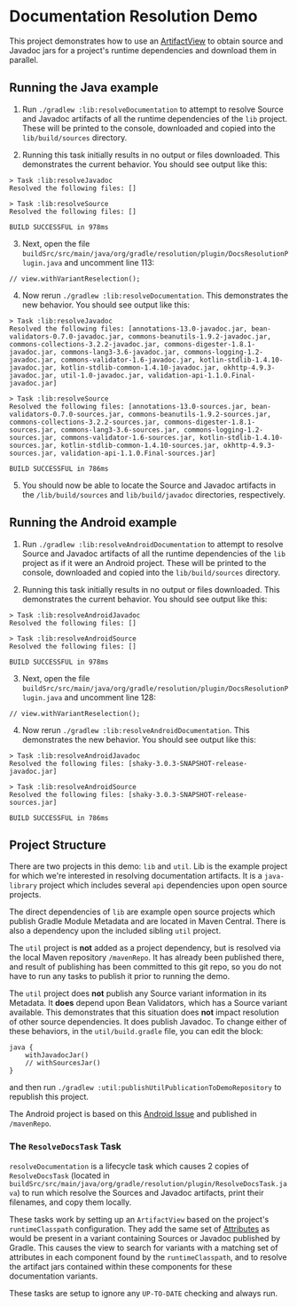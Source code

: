 # Documentation Resolution Demo

This project demonstrates how to use an [ArtifactView](https://docs.gradle.org/current/javadoc/org/gradle/api/artifacts/ArtifactView.html) to obtain source and Javadoc jars for a project's runtime dependencies and download them in parallel.

## Running the Java example

1) Run `./gradlew :lib:resolveDocumentation` to attempt to resolve Source and Javadoc artifacts of all the runtime dependencies of the `lib` project.  These will be printed to the console, downloaded and copied into the `lib/build/sources` directory. 

2) Running this task initially results in no output or files downloaded.  This demonstrates the current behavior.  You should see output like this:

```
> Task :lib:resolveJavadoc
Resolved the following files: []

> Task :lib:resolveSource
Resolved the following files: []

BUILD SUCCESSFUL in 978ms
```

3) Next, open the file `buildSrc/src/main/java/org/gradle/resolution/plugin/DocsResolutionPlugin.java` and uncomment line 113:

```
// view.withVariantReselection();
```

4) Now rerun `./gradlew :lib:resolveDocumentation`.  This demonstrates the new behavior.  You should see output like this:

```
> Task :lib:resolveJavadoc
Resolved the following files: [annotations-13.0-javadoc.jar, bean-validators-0.7.0-javadoc.jar, commons-beanutils-1.9.2-javadoc.jar, commons-collections-3.2.2-javadoc.jar, commons-digester-1.8.1-javadoc.jar, commons-lang3-3.6-javadoc.jar, commons-logging-1.2-javadoc.jar, commons-validator-1.6-javadoc.jar, kotlin-stdlib-1.4.10-javadoc.jar, kotlin-stdlib-common-1.4.10-javadoc.jar, okhttp-4.9.3-javadoc.jar, util-1.0-javadoc.jar, validation-api-1.1.0.Final-javadoc.jar]

> Task :lib:resolveSource
Resolved the following files: [annotations-13.0-sources.jar, bean-validators-0.7.0-sources.jar, commons-beanutils-1.9.2-sources.jar, commons-collections-3.2.2-sources.jar, commons-digester-1.8.1-sources.jar, commons-lang3-3.6-sources.jar, commons-logging-1.2-sources.jar, commons-validator-1.6-sources.jar, kotlin-stdlib-1.4.10-sources.jar, kotlin-stdlib-common-1.4.10-sources.jar, okhttp-4.9.3-sources.jar, validation-api-1.1.0.Final-sources.jar]

BUILD SUCCESSFUL in 786ms
```

5) You should now be able to locate the Source and Javadoc artifacts in the `/lib/build/sources` and `lib/build/javadoc` directories, respectively.

## Running the Android example

1) Run `./gradlew :lib:resolveAndroidDocumentation` to attempt to resolve Source and Javadoc artifacts of all the runtime dependencies of the `lib` project as if it were an Android project.  These will be printed to the console, downloaded and copied into the `lib/build/sources` directory. 

2) Running this task initially results in no output or files downloaded.  This demonstrates the current behavior.  You should see output like this:

```
> Task :lib:resolveAndroidJavadoc
Resolved the following files: []

> Task :lib:resolveAndroidSource
Resolved the following files: []

BUILD SUCCESSFUL in 978ms
```

3) Next, open the file `buildSrc/src/main/java/org/gradle/resolution/plugin/DocsResolutionPlugin.java` and uncomment line 128:

```
// view.withVariantReselection();
```

4) Now rerun `./gradlew :lib:resolveAndroidDocumentation`.  This demonstrates the new behavior.  You should see output like this:

```
> Task :lib:resolveAndroidJavadoc
Resolved the following files: [shaky-3.0.3-SNAPSHOT-release-javadoc.jar]

> Task :lib:resolveAndroidSource
Resolved the following files: [shaky-3.0.3-SNAPSHOT-release-sources.jar]

BUILD SUCCESSFUL in 786ms
```

## Project Structure

There are two projects in this demo: `lib` and `util`.  Lib is the example project for which we're interested in resolving documentation artifacts.  It is a `java-library` project which includes several `api` dependencies upon open source projects.

The direct dependencies of `lib` are example open source projects which publish Gradle Module Metadata and are located in Maven Central.  There is also a dependency upon the included sibling `util` project.

The `util` project is **not** added as a project dependency, but is resolved via the local Maven repository `/mavenRepo`.  It has already been published there, and result of publishing has been committed to this git repo, so you do not have to run any tasks to publish it prior to running the demo.

The `util` project does **not** publish any Source variant information in its Metadata.  It **does** depend upon Bean Validators, which has a Source variant available.  This demonstrates that this situation does **not** impact resolution of other source dependencies.  It does publish Javadoc.  To change either of these behaviors, in the `util/build.gradle` file, you can edit the block:
```
java {
    withJavadocJar()
    // withSourcesJar()
}
```
and then run `./gradlew :util:publishUtilPublicationToDemoRepository` to republish this project.

The Android project is based on this [Android Issue](https://issuetracker.google.com/issues/197636221) and published in `/mavenRepo`.

### The `ResolveDocsTask` Task

`resolveDocumentation` is a lifecycle task which causes 2 copies of `ResolveDocsTask` (located in `buildSrc/src/main/java/org/gradle/resolution/plugin/ResolveDocsTask.java`) to run which resolve the Sources and Javadoc artifacts, print their filenames, and copy them locally.

These tasks work by setting up an `ArtifactView` based on the project's `runtimeClasspath` configuration.  They add the same set of [Attributes](https://docs.gradle.org/current/javadoc/org/gradle/api/attributes/Attribute.html) as would be present in a variant containing Sources or Javadoc published by Gradle.  This causes the view to search for variants with a matching set of attributes in each component found by the `runtimeClasspath`, and to resolve the artifact jars contained within these components for these documentation variants.

These tasks are setup to ignore any `UP-TO-DATE` checking and always run.
